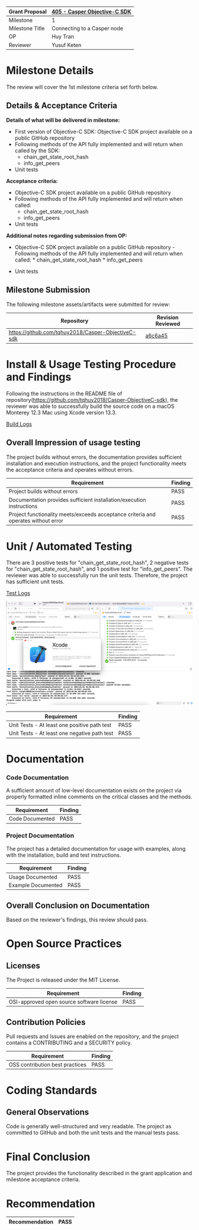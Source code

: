 Grant Proposal | [405 - Casper Objective-C SDK](https://portal.devxdao.com/public-proposals/405)
------------ | -------------
Milestone | 1
Milestone Title | Connecting to a Casper node
OP | Huy Tran
Reviewer | Yusuf Keten

# Milestone Details
The review will cover the 1st milestone criteria set forth below.

## Details & Acceptance Criteria

**Details of what will be delivered in milestone:**

- First version of Objective-C SDK: Objective-C SDK project available on a public GitHub repository
- Following methods of the API fully implemented and will return when called by the SDK:
   * chain_get_state_root_hash
   *  info_get_peers  
- Unit tests

**Acceptance criteria:**

- Objective-C SDK project available on a public GitHub repository
- Following methods of the API fully implemented and will return when called:
   * chain_get_state_root_hash
   *  info_get_peers  
- Unit tests

**Additional notes regarding submission from OP:**

- Objective-C SDK project available on a public GitHub repository - Following methods of the API fully implemented and will return when called: * chain_get_state_root_hash * info_get_peers

- Unit tests

## Milestone Submission

The following milestone assets/artifacts were submitted for review:

Repository | Revision Reviewed
------------ | -------------
https://github.com/tqhuy2018/Casper-ObjectiveC-sdk | [a6c6a45](https://github.com/tqhuy2018/Casper-ObjectiveC-sdk/commit/a6c6a45b662b13138eb01a900cd2b8ee6365f4b2)


# Install & Usage Testing Procedure and Findings

Following the instructions in the README file of repository(https://github.com/tqhuy2018/Casper-ObjectiveC-sdk), the reviewer was able to successfully build the source code on a macOS Monterey 12.3 Mac using Xcode version 13.3.

[Build Logs](assets/build-run.md)

## Overall Impression of usage testing

The project builds without errors, the documentation provides sufficient installation and execution instructions, and the project functionality meets the acceptance criteria and operates without errors.

Requirement | Finding
------------ | -------------
Project builds without errors | PASS
Documentation provides sufficient installation/execution instructions | PASS
Project functionality meets/exceeds acceptance criteria and operates without error | PASS

# Unit / Automated Testing

There are 3 positive tests for "chain_get_state_root_hash", 2 negative tests for "chain_get_state_root_hash", and 1 positive test for "info_get_peers". The reviewer was able to successfully run the unit tests. Therefore, the project has sufficient unit tests.

[Test Logs](assets/test-run.md)

![](assets/BuildAndTestsScreenshot.png)

Requirement | Finding
------------ | -------------
Unit Tests - At least one positive path test | PASS
Unit Tests - At least one negative path test | PASS

# Documentation

### Code Documentation

A sufficient amount of low-level documentation exists on the project via properly formatted inline comments on the critical classes and the methods.

Requirement | Finding
------------ | -------------
Code Documented | PASS

### Project Documentation

The project has a detailed documentation for usage with examples, along with the installation, build and test instructions.

Requirement | Finding
------------ | -------------
Usage Documented | PASS
Example Documented | PASS

## Overall Conclusion on Documentation
Based on the reviewer's findings, this review should pass.

# Open Source Practices

## Licenses

The Project is released under the MIT License.

Requirement | Finding
------------ | -------------
OSI-approved open source software license | PASS

## Contribution Policies

Pull requests and Issues are enabled on the repository, and the project contains a CONTRIBUTING and a SECURITY policy.

Requirement | Finding
------------ | -------------
OSS contribution best practices | PASS

# Coding Standards

## General Observations

Code is generally well-structured and very readable. The project as committed to GitHub and both the unit tests and the manual tests pass.

# Final Conclusion

The project provides the functionality described in the grant application and milestone acceptance criteria.

# Recommendation

Recommendation | PASS
------------ | -------------
